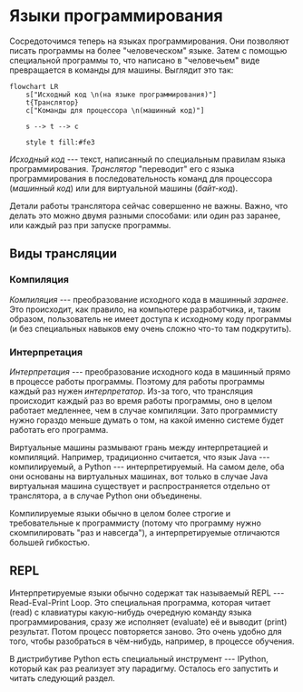 # Языки программирования

Сосредоточимся теперь на языках программирования. Они позволяют писать программы на более "человеческом" языке. 
Затем с помощью специальной программы  то, что написано в "человечьем" виде превращается в команды для машины.
Выглядит это так:

```mermaid
flowchart LR
    s["Исходный код \n(на языке программирования)"]
    t{Транслятор}
    c["Команды для процессора \n(машинный код)"]
    
    s --> t --> c
    
    style t fill:#fe3
```

_Исходный код_ --- текст, написанный по специальным правилам языка программирования. _Транслятор_ "переводит"
его с языка программирования в последовательность команд для процессора (_машинный код_) или для виртуальной машины (_байт-код_).

Детали работы транслятора сейчас совершенно не важны. Важно, что делать это можно двумя разными способами:
или один раз заранее, или каждый раз при запуске программы.

## Виды трансляции
### Компиляция
_Компиляция_ --- преобразование исходного кода в машинный _заранее_. Это происходит, как правило,
на компьютере разработчика, и, таким образом, пользователь не имеет доступа к исходному коду программы (и без специальных
навыков ему очень сложно что-то там подкрутить).

### Интерпретация
_Интерпретация_ --- преобразование исходного кода в машинный прямо в процессе работы программы. Поэтому для работы программы
каждый раз нужен _интерпретатор_. Из-за того, что трансляция происходит каждый раз во время работы программы, оно в целом
работает медленнее, чем в случае компиляции. Зато программисту нужно гораздо меньше думать о том, на какой именно системе
будет работать его программа. 

Виртуальные машины размывают грань между интерпретацией и компиляций. Например, традиционно считается, что язык
Java --- компилируемый, а Python --- интерпретируемый. На самом деле, оба они основаны на виртуальных машинах, вот
только в случае Java виртуальная машина существует и распространяется отдельно от транслятора, а в случае Python они объединены.

Компилируемые языки обычно в целом более строгие и требовательные к программисту (потому что программу нужно скомпилировать
"раз и навсегда"), а интерпретируемые отличаются большей гибкостью.

## REPL
Интерпретируемые языки обычно содержат так называемый REPL --- Read-Eval-Print Loop. Это специальная
программа, которая читает (read) с клавиатуры какую-нибудь очередную команду языка программирования, сразу же исполняет (evaluate) её
и выводит (print) результат. Потом процесс повторяется заново. Это очень удобно для того, чтобы разобраться в чём-нибудь,
например, в процессе обучения.

В дистрибутиве Python есть специальный инструмент --- IPython, который как раз реализует эту парадигму. Осталось его запустить и читать следующий раздел.